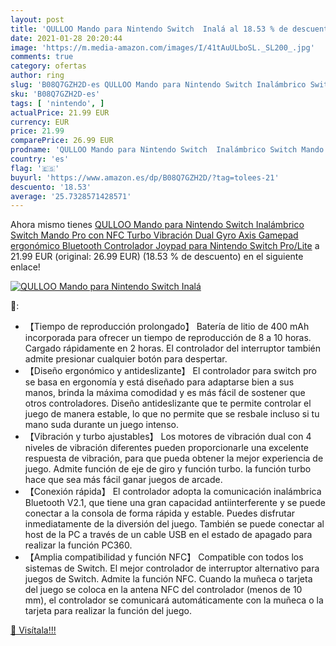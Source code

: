```yaml
---
layout: post
title: 'QULLOO Mando para Nintendo Switch  Inalá al 18.53 % de descuento'
date: 2021-01-28 20:20:44
image: 'https://m.media-amazon.com/images/I/41tAuULboSL._SL200_.jpg'
comments: true
category: ofertas
author: ring
slug: 'B08Q7GZH2D-es QULLOO Mando para Nintendo Switch Inalámbrico Switch Mando...'
sku: 'B08Q7GZH2D-es'
tags: [ 'nintendo', ]
actualPrice: 21.99 EUR
currency: EUR
price: 21.99
comparePrice: 26.99 EUR
prodname: 'QULLOO Mando para Nintendo Switch  Inalámbrico Switch Mando Pro con NFC  Turbo  Vibración Dual  Gyro Axis  Gamepad ergonómico Bluetooth Controlador Joypad para Nintendo Switch Pro/Lite'
country: 'es'
flag: '🇪🇸'
buyurl: 'https://www.amazon.es/dp/B08Q7GZH2D/?tag=tolees-21'
descuento: '18.53'
average: '25.7328571428571'
---
```


Ahora mismo tienes [QULLOO Mando para Nintendo Switch  Inalámbrico Switch Mando Pro con NFC  Turbo  Vibración Dual  Gyro Axis  Gamepad ergonómico Bluetooth Controlador Joypad para Nintendo Switch Pro/Lite](https://www.amazon.es/dp/B08Q7GZH2D/?tag=tolees-21) a 21.99 EUR (original: 26.99 EUR) (18.53 %  de descuento) en el siguiente enlace!

[![QULLOO Mando para Nintendo Switch  Inalá](https://m.media-amazon.com/images/I/41tAuULboSL._SL200_.jpg)](https://www.amazon.es/dp/B08Q7GZH2D/?tag=tolees-21)

🔎:

- 【Tiempo de reproducción prolongado】 Batería de litio de 400 mAh incorporada para ofrecer un tiempo de reproducción de 8 a 10 horas. Cargado rápidamente en 2 horas. El controlador del interruptor también admite presionar cualquier botón para despertar.
- 【Diseño ergonómico y antideslizante】 El controlador para switch pro se basa en ergonomía y está diseñado para adaptarse bien a sus manos, brinda la máxima comodidad y es más fácil de sostener que otros controladores. Diseño antideslizante que te permite controlar el juego de manera estable, lo que no permite que se resbale incluso si tu mano suda durante un juego intenso.
- 【Vibración y turbo ajustables】 Los motores de vibración dual con 4 niveles de vibración diferentes pueden proporcionarle una excelente respuesta de vibración, para que pueda obtener la mejor experiencia de juego. Admite función de eje de giro y función turbo. la función turbo hace que sea más fácil ganar juegos de arcade.
- 【Conexión rápida】 El controlador adopta la comunicación inalámbrica Bluetooth V2.1, que tiene una gran capacidad antiinterferente y se puede conectar a la consola de forma rápida y estable. Puedes disfrutar inmediatamente de la diversión del juego. También se puede conectar al host de la PC a través de un cable USB en el estado de apagado para realizar la función PC360.
- 【Amplia compatibilidad y función NFC】 Compatible con todos los sistemas de Switch. El mejor controlador de interruptor alternativo para juegos de Switch. Admite la función NFC. Cuando la muñeca o tarjeta del juego se coloca en la antena NFC del controlador (menos de 10 mm), el controlador se comunicará automáticamente con la muñeca o la tarjeta para realizar la función del juego.

[🛒 Visítala!!!](https://www.amazon.es/dp/B08Q7GZH2D/?tag=tolees-21)
